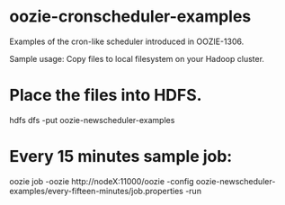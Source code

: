 oozie-cronscheduler-examples
============================

Examples of the cron-like scheduler introduced in OOZIE-1306.

Sample usage:
Copy files to local filesystem on your Hadoop cluster.

# Place the files into HDFS.
hdfs dfs -put oozie-newscheduler-examples

# Every 15 minutes sample job:
oozie job -oozie http://nodeX:11000/oozie -config oozie-newscheduler-examples/every-fifteen-minutes/job.properties -run
